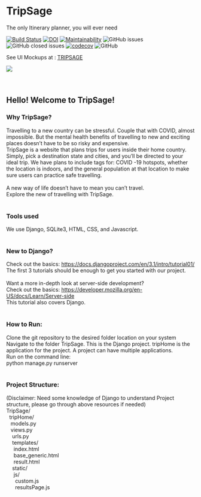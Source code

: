 # TripSage
The only Itinerary planner, you will ever need 

[![Build Status](https://travis-ci.com/akashsrikanth2310/TripSage.svg?branch=master)](https://travis-ci.com/akashsrikanth2310/TripSage)
[![DOI](https://zenodo.org/badge/299120263.svg)](https://zenodo.org/badge/latestdoi/299120263)
[![Maintainability](https://api.codeclimate.com/v1/badges/576c3ed7254e83498bcc/maintainability)](https://codeclimate.com/github/akashsrikanth2310/TripSage/maintainability)
![GitHub issues](https://img.shields.io/github/issues-raw/TripSage/TripSage)
![GitHub closed issues](https://img.shields.io/github/issues-closed-raw/TripSage/TripSage)
[![codecov](https://codecov.io/gh/akashsrikanth2310/TripSage/branch/master/graph/badge.svg)](https://codecov.io/gh/akashsrikanth2310/TripSage)
![GitHub](https://img.shields.io/github/license/TripSage/TripSage)

See UI Mockups at : [TRIPSAGE](http://xd.adobe.com/view/4b11902d-7907-4938-846e-cf4fd00181af-1e42/)

[<img src = "https://github.com/TripSage/TripSage/blob/master/Assets/TripSage%20Playable.png">](https://youtu.be/N0GYVmutWzM)
</br>
</br>
</br>
## Hello! Welcome to TripSage! </br>
### Why TripSage? </br>
Travelling to a new country can be stressful. Couple that with COVID, almost impossible. But the mental health benefits of travelling to new and exciting places doesn’t have to be so risky and expensive. </br>
TripSage is a website that plans trips for users inside their home country. Simply, pick a destination state and cities, and you’ll be directed to your ideal trip. We have plans to include tags for: COVID -19 hotspots, whether the location is indoors, and the general population at that location to make sure users can practice safe travelling.</br>
</br>
A new way of life doesn’t have to mean you can’t travel.</br>
Explore the new of travelling with TripSage.</br>
</br>
### Tools used </br>
We use Django, SQLite3, HTML, CSS, and Javascript. </br>
</br>
### New to Django? </br>
Check out the basics: https://docs.djangoproject.com/en/3.1/intro/tutorial01/ </br>
The first 3 tutorials should be enough to get you started with our project. </br>
</br>
Want a more in-depth look at server-side development? </br>
Check out the basics: https://developer.mozilla.org/en-US/docs/Learn/Server-side </br>
This tutorial also covers Django.</br>
</br>
### How to Run: </br>
Clone the git repository to the desired folder location on your system
Navigate to the folder TripSage. This is the Django project. tripHome is the application for the project. A project can have multiple applications. </br>
Run on the command line: </br>
python manage.py runserver </br>
</br>
### Project Structure:</br>
(Disclaimer: Need some knowledge of Django to understand Project structure, please go through above resources if needed)</br>
TripSage/</br>
&nbsp; tripHome/</br>
&nbsp;&nbsp; models.py </br>
&nbsp;&nbsp; views.py </br>
&nbsp;&nbsp;&nbsp; urls.py </br>
&nbsp;&nbsp;&nbsp; templates/ </br>
&nbsp;&nbsp;&nbsp;&nbsp; index.html </br>
&nbsp;&nbsp;&nbsp;&nbsp; base_generic.html </br>
&nbsp;&nbsp;&nbsp;&nbsp; result.html</br>
&nbsp;&nbsp;&nbsp; static/ </br>
&nbsp;&nbsp;&nbsp;&nbsp; js/ </br>
&nbsp;&nbsp;&nbsp;&nbsp;&nbsp; custom.js </br>
&nbsp;&nbsp;&nbsp;&nbsp;&nbsp; resultsPage.js </br>
</br>
